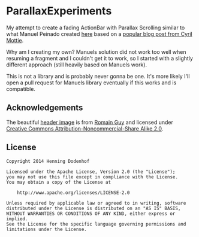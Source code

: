 ParallaxExperiments
===================

My attempt to create a fading ActionBar with Parallax Scrolling similar to what Manuel Peinado created [here](https://github.com/ManuelPeinado/FadingActionBar) based on a [popular blog post from Cyril Mottie](http://cyrilmottier.com/2013/05/24/pushing-the-actionbar-to-the-next-level/).

Why am I creating my own? Manuels solution did not work too well when resuming a fragment and I couldn't get it to work, so I started with a slightly different approach (still heavily based on Manuels work).

This is not a library and is probably never gonna be one. It's more likely I'll open a pull request for Manuels library eventually if this works and is compatible.

Acknowledgements
----------------

The beautiful [header image](http://www.curious-creature.org/2014/02/04/light-pier/) is from [Romain Guy](http://www.curious-creature.org/about/) and licensed under [Creative Commons Attribution-Noncommercial-Share Alike 2.0](http://creativecommons.org/licenses/by-nc-sa/2.0/deed.en).

License
-------

    Copyright 2014 Henning Dodenhof

    Licensed under the Apache License, Version 2.0 (the "License");
    you may not use this file except in compliance with the License.
    You may obtain a copy of the License at

        http://www.apache.org/licenses/LICENSE-2.0

    Unless required by applicable law or agreed to in writing, software
    distributed under the License is distributed on an "AS IS" BASIS,
    WITHOUT WARRANTIES OR CONDITIONS OF ANY KIND, either express or implied.
    See the License for the specific language governing permissions and
    limitations under the License.